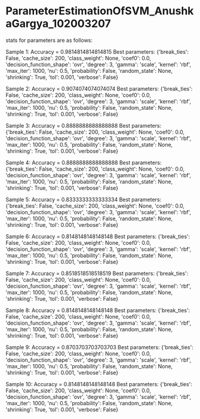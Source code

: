 # ParameterEstimationOfSVM_AnushkaGargya_102003207
stats for parameters are as follows:

Sample 1: Accuracy = 0.9814814814814815 Best parameters: {'break_ties': False, 'cache_size': 200, 'class_weight': None, 'coef0': 0.0, 'decision_function_shape': 'ovr', 'degree': 3, 'gamma': 'scale', 'kernel': 'rbf', 'max_iter': 1000, 'nu': 0.5, 'probability': False, 'random_state': None, 'shrinking': True, 'tol': 0.001, 'verbose': False}

Sample 2: Accuracy = 0.9074074074074074 Best parameters: {'break_ties': False, 'cache_size': 200, 'class_weight': None, 'coef0': 0.0, 'decision_function_shape': 'ovr', 'degree': 3, 'gamma': 'scale', 'kernel': 'rbf', 'max_iter': 1000, 'nu': 0.5, 'probability': False, 'random_state': None, 'shrinking': True, 'tol': 0.001, 'verbose': False}

Sample 3: Accuracy = 0.8888888888888888 Best parameters: {'break_ties': False, 'cache_size': 200, 'class_weight': None, 'coef0': 0.0, 'decision_function_shape': 'ovr', 'degree': 3, 'gamma': 'scale', 'kernel': 'rbf', 'max_iter': 1000, 'nu': 0.5, 'probability': False, 'random_state': None, 'shrinking': True, 'tol': 0.001, 'verbose': False}

Sample 4: Accuracy = 0.8888888888888888 Best parameters: {'break_ties': False, 'cache_size': 200, 'class_weight': None, 'coef0': 0.0, 'decision_function_shape': 'ovr', 'degree': 3, 'gamma': 'scale', 'kernel': 'rbf', 'max_iter': 1000, 'nu': 0.5, 'probability': False, 'random_state': None, 'shrinking': True, 'tol': 0.001, 'verbose': False}

Sample 5: Accuracy = 0.8333333333333334 Best parameters: {'break_ties': False, 'cache_size': 200, 'class_weight': None, 'coef0': 0.0, 'decision_function_shape': 'ovr', 'degree': 3, 'gamma': 'scale', 'kernel': 'rbf', 'max_iter': 1000, 'nu': 0.5, 'probability': False, 'random_state': None, 'shrinking': True, 'tol': 0.001, 'verbose': False}

Sample 6: Accuracy = 0.8148148148148148 Best parameters: {'break_ties': False, 'cache_size': 200, 'class_weight': None, 'coef0': 0.0, 'decision_function_shape': 'ovr', 'degree': 3, 'gamma': 'scale', 'kernel': 'rbf', 'max_iter': 1000, 'nu': 0.5, 'probability': False, 'random_state': None, 'shrinking': True, 'tol': 0.001, 'verbose': False}

Sample 7: Accuracy = 0.8518518518518519 Best parameters: {'break_ties': False, 'cache_size': 200, 'class_weight': None, 'coef0': 0.0, 'decision_function_shape': 'ovr', 'degree': 3, 'gamma': 'scale', 'kernel': 'rbf', 'max_iter': 1000, 'nu': 0.5, 'probability': False, 'random_state': None, 'shrinking': True, 'tol': 0.001, 'verbose': False}

Sample 8: Accuracy = 0.8148148148148148 Best parameters: {'break_ties': False, 'cache_size': 200, 'class_weight': None, 'coef0': 0.0, 'decision_function_shape': 'ovr', 'degree': 3, 'gamma': 'scale', 'kernel': 'rbf', 'max_iter': 1000, 'nu': 0.5, 'probability': False, 'random_state': None, 'shrinking': True, 'tol': 0.001, 'verbose': False}

Sample 9: Accuracy = 0.8703703703703703 Best parameters: {'break_ties': False, 'cache_size': 200, 'class_weight': None, 'coef0': 0.0, 'decision_function_shape': 'ovr', 'degree': 3, 'gamma': 'scale', 'kernel': 'rbf', 'max_iter': 1000, 'nu': 0.5, 'probability': False, 'random_state': None, 'shrinking': True, 'tol': 0.001, 'verbose': False}

Sample 10: Accuracy = 0.8148148148148148 Best parameters: {'break_ties': False, 'cache_size': 200, 'class_weight': None, 'coef0': 0.0, 'decision_function_shape': 'ovr', 'degree': 3, 'gamma': 'scale', 'kernel': 'rbf', 'max_iter': 1000, 'nu': 0.5, 'probability': False, 'random_state': None, 'shrinking': True, 'tol': 0.001, 'verbose': False}
